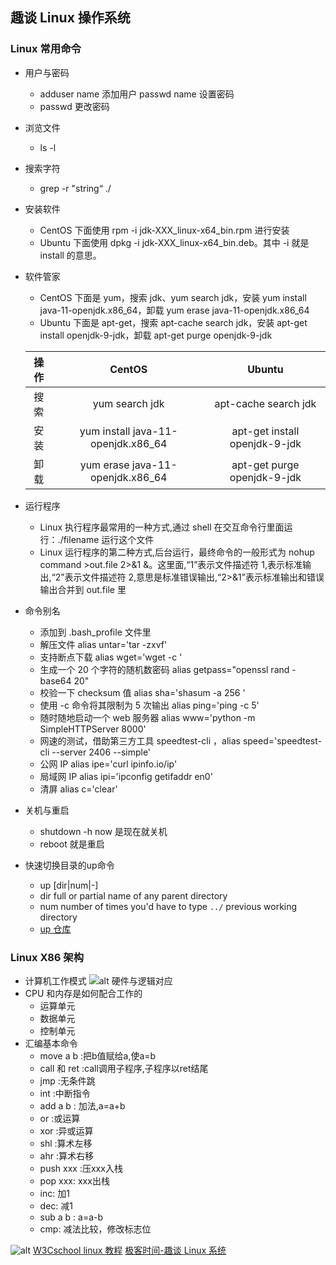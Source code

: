 ## 趣谈 Linux 操作系统
### Linux 常用命令
- 用户与密码    
    - adduser name 添加用户 passwd name 设置密码
    - passwd 更改密码
- 浏览文件
    - ls -l
- 搜索字符
    - grep -r "string“ ./
- 安装软件 
    - CentOS 下面使用 rpm -i jdk-XXX_linux-x64_bin.rpm 进行安装
    - Ubuntu 下面使用 dpkg -i jdk-XXX_linux-x64_bin.deb。其中 -i 就是 install 的意思。
- 软件管家
    - CentOS 下面是 yum，搜索 jdk、yum search jdk，安装 yum install java-11-openjdk.x86_64，卸载 yum erase java-11-openjdk.x86_64
    - Ubuntu 下面是 apt-get，搜索 apt-cache search jdk，安装 apt-get install openjdk-9-jdk，卸载 apt-get purge openjdk-9-jdk

    | 操作 | CentOS | Ubuntu  |
    | :-----:| :----: | :----: |
    | 搜索 | yum search jdk | apt-cache search jdk |
    | 安装 |  yum install java-11-openjdk.x86_64 |  apt-get install openjdk-9-jdk |
    | 卸载 | yum erase java-11-openjdk.x86_64 |apt-get purge openjdk-9-jdk |

- 运行程序
    - Linux 执行程序最常用的一种方式,通过 shell 在交互命令行里面运行：./filename 运行这个文件
    - Linux 运行程序的第二种方式,后台运行，最终命令的一般形式为 nohup command >out.file 2>&1 &。这里面,“1”表示文件描述符 1,表示标准输出,“2”表示文件描述符 2,意思是标准错误输出,“2>&1”表示标准输出和错误输出合并到 out.file 里
- 命令别名
    - 添加到 .bash_profile 文件里
    - 解压文件 alias untar='tar -zxvf'
    - 支持断点下载 alias wget='wget -c '
    - 生成一个 20 个字符的随机数密码 alias getpass="openssl rand -base64 20"
    - 校验一下 checksum 值 alias sha='shasum -a 256 '
    - 使用 -c 命令将其限制为 5 次输出 alias ping='ping -c 5'
    - 随时随地启动一个 web 服务器 alias www='python -m SimpleHTTPServer 8000'
    - 网速的测试，借助第三方工具 speedtest-cli ，alias speed='speedtest-cli --server 2406 --simple'
    - 公网 IP alias ipe='curl ipinfo.io/ip'
    - 局域网 IP alias ipi='ipconfig getifaddr en0'
    - 清屏 alias c='clear'
    
- 关机与重启
    - shutdown -h now 是现在就关机
    - reboot 就是重启
- 快速切换目录的up命令
    - up [dir|num|-]
    - dir   full or partial name of any parent directory
    - num   number of times you'd have to type `../` previous working directory
    - [up 仓库](https://github.com/shannonmoeller/up)
### Linux X86 架构
- 计算机工作模式
![alt 硬件与逻辑对应](https://static001.geekbang.org/resource/image/fa/9b/fa6c2b6166d02ac37637d7da4e4b579b.jpeg)
- CPU 和内存是如何配合工作的
    - 运算单元
    - 数据单元
    - 控制单元
- 汇编基本命令
    - move a b :把b值赋给a,使a=b
    - call 和 ret :call调用子程序,子程序以ret结尾
    - jmp :无条件跳
    - int :中断指令
    - add a b : 加法,a=a+b
    - or :或运算
    - xor :异或运算
    - shl :算术左移
    - ahr :算术右移
    - push xxx :压xxx入栈
    - pop xxx: xxx出栈
    - inc: 加1
    - dec: 减1
    - sub a b : a=a-b
    - cmp: 减法比较，修改标志位

![alt ](https://static001.geekbang.org/resource/image/3a/23/3afda18fc38e7e53604e9ebf9cb42023.jpeg)
[W3Cschool linux 教程](https://www.w3cschool.cn/linux/)
[极客时间-趣谈 Linux 系统](https://time.geekbang.org/column/article/89417)
